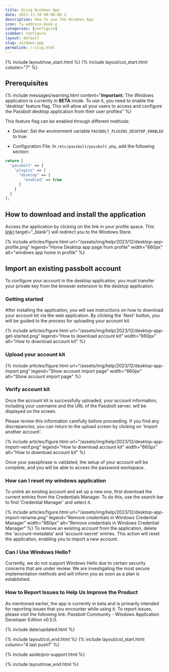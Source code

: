 ```yaml
---
title: Using Windows App
date: 2023-11-30 00:00:00 Z
description: How to use the Windows App
icon: fa-address-book-o
categories: [configure]
sidebar: configure
layout: default
slug: windows-app
permalink: /:slug.html
---
```

{% include layout/row_start.html %}
{% include layout/col_start.html column="7" %}

## Prerequisites

{% include messages/warning.html
    content="**Important:** The Windows application is currently in **BETA** mode. To use it, you need to enable the 'desktop' feature flag. This will allow all your users to access and configure the Passbolt desktop application from their user profiles"
%}

This feature flag can be enabled through different methods:
* Docker: Set the environment variable `PASSBOLT_PLUGINS_DESKTOP_ENABLED` to true.

* Configuration File: In `/etc/passbolt/passbolt.php`, add the following section:

```php
return [
  "passbolt" => [
    "plugins" => [
      "desktop" => [
        "enabled" => true
      ]
    ]
  ]
];
```


## How to download and install the application
Access the application by clicking on the link in your profile space. This [link](https://apps.microsoft.com/detail/9PFXS2WVKVPB?hl=en-US&gl=US){:target="_blank"} will redirect you to the Windows Store.

{% include articles/figure.html
    url="/assets/img/help/2023/12/desktop-app-profile.png"
    legend="Home Desktop app page from profile"
    width="660px"
    alt="windows app home in profile"
%}

## Import an existing passbolt account
To configure your account in the desktop application, you must transfer your private key from the browser extension to the desktop application.

### Getting started
After installing the application, you will see instructions on how to download your account kit via the web application. By clicking the 'Next' button, you will be guided to the process for uploading your account kit.

{% include articles/figure.html
    url="/assets/img/help/2023/12/desktop-app-get-started.png"
    legend="How to download account kit"
    width="660px"
    alt="How to download account kit"
%}

### Upload your account kit

{% include articles/figure.html
    url="/assets/img/help/2023/12/desktop-app-import.png"
    legend="Show account import page"
    width="660px"
    alt="Show account import page"
%}

### Verify account kit
Once the account kit is successfully uploaded, your account information, including your username and the URL of the Passbolt server, will be displayed on the screen. 

Please review this information carefully before proceeding. If you find any discrepancies, you can return to the upload screen by clicking on 'Import another account'.

{% include articles/figure.html
    url="/assets/img/help/2023/12/desktop-app-import-verif.png"
    legend="How to download account kit"
    width="660px"
    alt="How to download account kit"
%}

Once your passphrase is validated, the setup of your account will be complete, and you will be able to access the password workspace.

### How can I reset my windows application 
To unlink an existing account and set up a new one, first download the current entries from the Credentials Manager. To do this, use the search bar to find 'Credential Manager' and select it.

{% include articles/figure.html
    url="/assets/img/help/2023/12/desktop-app-import-rename.png"
    legend="Remove credentials in Windows Credential Manager"
    width="660px"
    alt="Remove credentials in Windows Credential Manager"
%}
To remove an existing account from the application, delete the 'account-metadata' and 'account-secret' entries. This action will reset the application, enabling you to import a new account.

### Can I Use Windows Hello?
Currently, we do not support Windows Hello due to certain security concerns that are under review. We are investigating the most secure implementation methods and will inform you as soon as a plan is established.

### How to Report Issues to Help Us Improve the Product
As mentioned earlier, the app is currently in beta and is primarily intended for reporting issues that you encounter while using it. To report issues, please visit the following link: Passbolt Community - Windows Application Developer Edition v0.5.0.



{% include date/updated.html %}

{% include layout/col_end.html %}
{% include layout/col_start.html column="4 last push1" %}

{% include aside/pro-support.html %}

{% include layout/row_end.html %}
